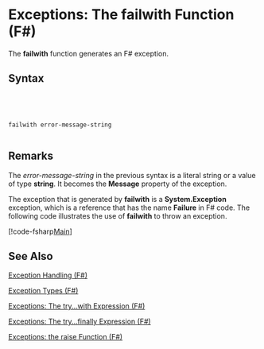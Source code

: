 # Exceptions: The failwith Function (F#)

The **failwith** function generates an F# exception.


## Syntax



```




failwith error-message-string


```





## Remarks
The *error-message-string* in the previous syntax is a literal string or a value of type **string**. It becomes the **Message** property of the exception.

The exception that is generated by **failwith** is a **System.Exception** exception, which is a reference that has the name **Failure** in F# code. The following code illustrates the use of **failwith** to throw an exception.

[!code-fsharp[Main](snippets/fslangref2/snippet6001.fs)]
    
## See Also
[Exception Handling &#40;F&#35;&#41;](Exception-Handling-%5BFSharp%5D.md)

[Exception Types &#40;F&#35;&#41;](Exception-Types-%5BFSharp%5D.md)

[Exceptions: The try...with Expression &#40;F&#35;&#41;](Exceptions-The-try...with-Expression-%5BFSharp%5D.md)

[Exceptions: The try...finally Expression &#40;F&#35;&#41;](Exceptions-The-try...finally-Expression-%5BFSharp%5D.md)

[Exceptions: the raise Function &#40;F&#35;&#41;](Exceptions-the-raise-Function-%5BFSharp%5D.md)


